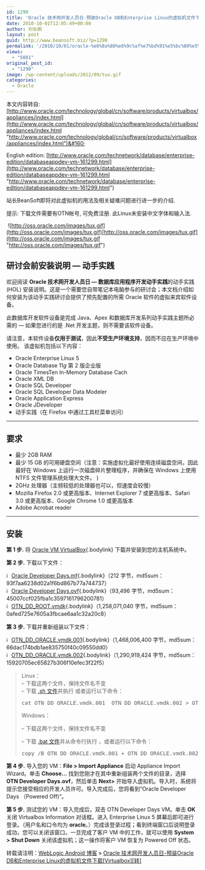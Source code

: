 ```yaml
---
id: 1290
title: 'Oracle 技术网开发人员日-预装Oracle DB和Enterprise Linux的虚拟机文件下载[Virtualbox][转]'
date: 2010-10-01T12:05:49+00:00
author: 刘长炯
layout: post
guid: http://www.beansoft.biz/?p=1290
permalink: '/2010/10/01/oracle-%e6%8a%80%e6%9c%af%e7%bd%91%e5%bc%80%e5%8f%91%e4%ba%ba%e5%91%98%e6%97%a5-%e9%a2%84%e8%a3%85oracle-db%e5%92%8centerprise-linux%e7%9a%84%e8%99%9a%e6%8b%9f%e6%9c%ba%e6%96%87%e4%bb%b6%e4%b8%8b/'
views:
  - "5081"
original_post_id:
  - "1290"
image: /wp-content/uploads/2012/09/tux.gif
categories:
  - Oracle
---
```

本文内容转自: [http://www.oracle.com/technology/global/cn/software/products/virtualbox/appliances/index.html](http://www.oracle.com/technology/global/cn/software/products/virtualbox/appliances/index.html "http://www.oracle.com/technology/global/cn/software/products/virtualbox/appliances/index.html")&#160;

English edition: [http://www.oracle.com/technetwork/database/enterprise-edition/databaseappdev-vm-161299.html](http://www.oracle.com/technetwork/database/enterprise-edition/databaseappdev-vm-161299.html "http://www.oracle.com/technetwork/database/enterprise-edition/databaseappdev-vm-161299.html")

站长BeanSoft即将对此虚拟机的用法及相关疑难问题进行进一步的介绍.

提示: 下载文件需要有OTN帐号, 可免费注册. 此Linux未安装中文字体和输入法.

&#160;![http://oss.oracle.com/images/tux.gif](http://oss.oracle.com/images/tux.gif)[http://oss.oracle.com/images/tux.gif](http://oss.oracle.com/images/tux.gif "http://oss.oracle.com/images/tux.gif")

## 研讨会前安装说明 — 动手实践

欢迎阅读 **Oracle 技术网开发人员日 — 数据库应用程序开发动手实践**的动手实践 (HOL) 安装说明。这是一个需要您自带笔记本电脑参与的研讨会；本文档介绍如何安装为该动手实践研讨会提供了预先配置的所需 Oracle 软件的虚拟来宾软件设备。 

此数据库开发软件设备是完成 Java、Apex 和数据库开发系列动手实践主题所必需的 — 如果您进行的是 .Net 开发主题，则不需要该软件设备。

请注意，本软件设备**仅用于测试**，因此**不受生产环境支持**，因而不应在生产环境中使用。 该虚拟机包括以下内容：

<ul type="square">
  <li>
    Oracle Enterprise Linux 5
  </li>
  <li>
    Oracle Database 11<em>g</em> 第 2 版企业版
  </li>
  <li>
    Oracle TimesTen In-Memory Database Cach
  </li>
  <li>
    Oracle XML DB
  </li>
  <li>
    Oracle SQL Developer
  </li>
  <li>
    Oracle SQL Developer Data Modeler
  </li>
  <li>
    Oracle Application Express
  </li>
  <li>
    Oracle JDeveloper
  </li>
  <li>
    动手实践（在 Firefox 中通过工具栏菜单访问）
  </li>
</ul>

* * *

## 要求

<div align="left">
</div>

<ul class="bodycopy" type="square">
  <li>
    最少 2GB RAM
  </li>
  <li>
    最少 15 GB 的可用硬盘空间（注意：实施虚拟化最好使用连续磁盘空间，因此最好在 Windows 上运行一次磁盘碎片整理程序，并确保在 Windows 上使用 NTFS 文件管理系统处理大文件。 )
  </li>
  <li>
    <div align="left">
      2GHz 处理器（主频较低的处理器也可以，但速度会较慢）
    </div>
  </li>
  
  <li>
    <div align="left">
      Mozilla Firefox 2.0 或更高版本、Internet Explorer 7 或更高版本、Safari 3.0 或更高版本、Google Chrome 1.0 或更高版本
    </div>
  </li>
  
  <li>
    <div align="left">
      Adobe Acrobat reader
    </div>
  </li>
</ul>

* * *

## 安装

**第 1 步.** 将 [Oracle VM VirtualBox](http://www.sun.com/software/products/virtualbox/get.jsp){.bodylink} 下载并安装到您的主机系统中。

**第 2 步.** 下载以下文件： 

 <img style="display:inline;border-width:0;" title="image" border="0" alt="image" src="http://www.beansoft.biz/wp-content/uploads/2010/10/image.png" width="13" height="13" />[Oracle Developer Days.mf](http://download.oracle.com/otn/other/Oracle%20Developer%20Days.mf){.bodylink}<span class="textA">（212 字节，md5sum：93f7aa6238d02a1f6bd867b77a744737）</span>   
 <img style="display:inline;border-width:0;" title="image" border="0" alt="image" src="http://www.beansoft.biz/wp-content/uploads/2010/10/image.png" width="13" height="13" />[Oracle Developer Days.ovf](http://download.oracle.com/otn/other/Oracle%20Developer%20Days.ovf){.bodylink}<span class="textA">（93,496 字节，md5sum：45007ccf025fba1c3597161796200781）</span>   
 <img style="display:inline;border-width:0;" title="image" border="0" alt="image" src="http://www.beansoft.biz/wp-content/uploads/2010/10/image.png" width="13" height="13" />[OTN\_DD\_ROOT.vmdk](http://download.oracle.com/otn/other/OTN_DD_ROOT.vmdk){.bodylink}<span class="textA">（1,258,071,040 字节，md5sum：0afed725e7605a3fbcae6aa1c32a20c8）</span>

**第 3 步.** 下载并重新组装以下文件： 

 <img style="display:inline;border-width:0;" title="image" border="0" alt="image" src="http://www.beansoft.biz/wp-content/uploads/2010/10/image.png" width="13" height="13" />[OTN\_DD\_ORACLE.vmdk.001](http://download.oracle.com/otn/other/OTN_DD_ORACLE.vmdk.001){.bodylink}<span class="textA">（1,468,006,400 字节，md5sum：66dac174bdb1ae835750f40c09550dd0）</span>   
 <img style="display:inline;border-width:0;" title="image" border="0" alt="image" src="http://www.beansoft.biz/wp-content/uploads/2010/10/image.png" width="13" height="13" />[OTN\_DD\_ORACLE.vmdk.002](http://download.oracle.com/otn/other/OTN_DD_ORACLE.vmdk.002){.bodylink}<span class="textA">（1,290,919,424 字节，md5sum：15920705ec65827b306f10efec3f22f5）</span>

> Linux：   
> &#8211; 下载这两个文件，保持文件名不变   
> &#8211; 下载 [.sh 文件](http://download.oracle.com/otn/other/combine.sh)并执行 或者运行以下命令：
> 
> <pre>cat OTN_DD_ORACLE.vmdk.001  OTN_DD_ORACLE.vmdk.002 &gt; OTN_DD_ORACLE.vmdk<br /></pre>
> 
> Windows：
> 
> &#8211; 下载这两个文件，保持文件名不变
> 
> &#8211; 下载 [.bat 文件](http://download.oracle.com/otn/other/combine.bat)并从命令行执行 ，或者运行以下命令：
> 
> <pre>copy /B OTN_DD_ORACLE.vmdk.001 + OTN_DD_ORACLE.vmdk.002 OTN_DD_ORACLE.vmdk </pre>

**第 4 步.** 导入您的 VM：**File > Import Appliance** 启动 Appliance Import Wizard。单击 **Choose&#8230;** 找到您刚才在其中重新组装两个文件的目录，选择 **OTN Developer Days.ovf**，然后单击 **Next>** 开始导入虚拟机。导入时，系统将提示您接受相应的开发人员许可。导入完成后，您将看到“Oracle Developer Days （Powered Off)”。

**第 5 步.** 测试您的 VM：导入完成后，双击 OTN Developer Days VM。单击 **OK** 关闭 Virtualbox Information 对话框。进入 Enterprise Linux 5 屏幕后即可进行登录。（用户名和口令均为 **oracle**。）完成该登录过程；看到终端窗口后说明登录成功，您可以关闭该窗口。一旦完成了客户 VM 中的工作，就可以使用 **System > Shut Down** 关闭该虚拟机；这一操作将客户 VM 恢复为 Powered Off 状态。

转载请注明：[WebLogic Android 博客](http://www.beansoft.biz) &raquo; [Oracle 技术网开发人员日-预装Oracle DB和Enterprise Linux的虚拟机文件下载\[Virtualbox\]\[转\]](http://www.beansoft.biz/2010/10/01/oracle-%e6%8a%80%e6%9c%af%e7%bd%91%e5%bc%80%e5%8f%91%e4%ba%ba%e5%91%98%e6%97%a5-%e9%a2%84%e8%a3%85oracle-db%e5%92%8centerprise-linux%e7%9a%84%e8%99%9a%e6%8b%9f%e6%9c%ba%e6%96%87%e4%bb%b6%e4%b8%8b/)